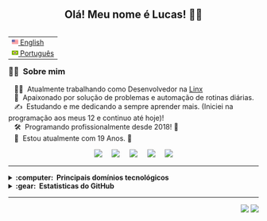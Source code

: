 <h2 align="center">Olá! Meu nome é Lucas! 👋🤓</h2>

<table align="right">
  <tr>
    <td><a href="README_en.md"><img src="images/us-flag.png" height="13"> English</a></td>
  </tr>
  <tr>
    <td><a href="README.md"><img src="images/br-flag.png" height="13"> Português</a></td>
  </tr>
</table>

<!--
<p align="center">Atualmente tenho 18 anos. Sou estudante de Sistemas de Informação na UNA e atualmente estou no segundo
  período.
  Faço parte da Área de TI desde 2018, trabalhando com o desenvolvimento de softwares. Detenho conhecimento nas
  tecnologias de desenvolvimento tais como: C#, Java.
  Experiência em metodologias ágeis como Kanban e SCRUM.
</p>
<p align="center">Enquanto não estou codando/desenvolvendo, você pode me achar assistindo Netflix ou escutando musica.
  Praticar lutas e atividades físicas também estavam nesta lista, mas a quarentena está me impedindo por enquanto 😢.
</p> -->

### :raising_hand_man: &nbsp;Sobre mim

&nbsp;&nbsp;&nbsp;:technologist: &nbsp;Atualmente trabalhando como Desenvolvedor na [Linx](https://www.linx.com.br/) \
&nbsp;&nbsp;&nbsp;:heartbeat: &nbsp;Apaixonado por solução de problemas e automação de rotinas diárias.\
&nbsp;&nbsp;&nbsp;:writing_hand: &nbsp;Estudando e me dedicando a sempre aprender mais. (Iniciei na programação aos meus 12 e continuo até hoje)!\
&nbsp;&nbsp;&nbsp;:hammer_and_wrench: &nbsp;Programando profissionalmente desde 2018! :baby:\
&nbsp;&nbsp;&nbsp;:older_man: &nbsp;Estou atualmente com 19 Anos. :baby_bottle:

<p align="center">
  <a href="lucasmolcms@gmail.com"><img
      src="https://img.shields.io/badge/-Gmail-%23333?style=for-the-badge&logo=gmail&logoColor=white" target="_blank"
      height=30></a>&nbsp;&nbsp;&nbsp;&nbsp;
  <a href="https://www.linkedin.com/in/lucas-mol-de-carvalho-messias-265152156/" target="_blank"><img
      src="https://img.shields.io/badge/-LinkedIn-%230077B5?style=for-the-badge&logo=linkedin&logoColor=white"
      target="_blank" height=30></a>&nbsp;&nbsp;&nbsp;&nbsp;
  <a href="https://www.instagram.com/luskasm/" target="_blank"><img
      src="https://img.shields.io/badge/-Instagram-%23E4405F?style=for-the-badge&logo=instagram&logoColor=white"
      target="_blank" height=30></a>&nbsp;&nbsp;&nbsp;&nbsp;
  <a href="https://twitter.com/LucsMol" target="_blank"><img
      src="https://img.shields.io/badge/twitter-%231DA1F2.svg?&style=for-the-badge&logo=twitter&logoColor=white"
      target="_blank" height=30></a>&nbsp;&nbsp;&nbsp;&nbsp;
  <a href="https://steamcommunity.com/id/sculm/" target="_blank"><img
      src="https://img.shields.io/badge/Steam-000000?style=for-the-badge&logo=steam&logoColor=white" target="_blank"
      height=30></a>
</p>
</div>

<hr />

<details>
  <summary><b>:computer: &nbsp;Principais domínios tecnológicos</b></summary>
  <br />
  <div>
    <p>
      <img height="30" width="40"
        src="https://raw.githubusercontent.com/devicons/devicon/master/icons/csharp/csharp-original.svg">
      <img height="30" width="40" src="https://cdn.jsdelivr.net/gh/devicons/devicon/icons/java/java-original.svg">
      <img height="30" width="40" src="https://camo.githubusercontent.com/d10e5aa8ba67f1eb109da4e98cd75adfa42df2e6019f8222cfa14c0088ac674d/68747470733a2f2f70726f66696c696e61746f722e7269736861762e6465762f736b696c6c732d6173736574732f707974686f6e2d6f726967696e616c2e737667">
      <img height="30" width="40" src="https://cdn.jsdelivr.net/gh/devicons/devicon/icons/javascript/javascript-original.svg" />
      <img height="30" width="40" src="https://cdn.jsdelivr.net/gh/devicons/devicon/icons/angularjs/angularjs-plain.svg" />
      <img height="30" width="40" src="https://cdn.jsdelivr.net/gh/devicons/devicon/icons/html5/html5-plain.svg" />
      <img height="30" width="40" src="https://cdn.jsdelivr.net/gh/devicons/devicon/icons/css3/css3-plain.svg" />
      <img height="30" width="40" src="https://cdn.jsdelivr.net/gh/devicons/devicon/icons/git/git-original.svg" />
      <img height="30" width="40" src="https://cdn.jsdelivr.net/gh/devicons/devicon/icons/azure/azure-original.svg" />
      <img height="30" width="40" src="https://cdn.jsdelivr.net/gh/devicons/devicon/icons/vscode/vscode-original.svg" />
      <img height="30" width="40" src="https://cdn.jsdelivr.net/gh/devicons/devicon/icons/apache/apache-original.svg" />
      <img height="30" width="40" src="https://cdn.jsdelivr.net/gh/devicons/devicon/icons/filezilla/filezilla-plain.svg" />
      <img height="30" width="40" src="https://cdn.jsdelivr.net/gh/devicons/devicon/icons/github/github-original.svg" />
    </p>
  </div>
</details>
<!--
<details>
  <summary><b>:brain: &nbsp;Outras conhecimentos, sempre aprendendo</b></summary>
  <br/>
</details>
-->

<details>
  <summary><b>:gear: &nbsp;Estatisticas do GitHub</b></summary>
  <br />
  <div>
    <p align="center">
      <img height="137px"
        src="https://github-readme-stats.vercel.app/api?username=lucasmolc&hide_title=true&hide_border=true&show_icons=true&include_all_commits=true&count_private=true&line_height=21&theme=nightowl" />
      <!--<img height="137px" src="https://github-readme-stats.vercel.app/api/top-langs/?username=lucasmolc&hide=html&hide_title=true&hide_border=true&layout=compact&langs_count=8&theme=nightowl" />-->
      <img height="137px"
        src="https://github-readme-streak-stats.herokuapp.com/?user=lucasmolc&hide_border=true&theme=nightowl" />
    </p>
  </div>
</details>

<hr />

<p align="right">
  <img src="https://komarev.com/ghpvc/?username=lucasmolc&style=plastic&label=Views"><img>
  <img src="https://badges.pufler.dev/visits/lucasmolc/lucasmolc?color=black&logo=github" />
</p>
